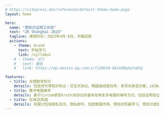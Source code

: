 ```yaml
---
# https://vitepress.dev/reference/default-theme-home-page
layout: home

hero:
  name: "零知识证明工作坊"
  text: "ZK Shanghai 2023"
  tagline: 课程时间：2023年4月-6月，可看回放
  actions:
    - theme: brand
      text: 开始学习
      link: /syllabus
    # - theme: alt
    #   text: 报名
    #   link: https://mp.weixin.qq.com/s/fjdXK18-6AJe6BqXq7uA2g

features:
  - title: 支撑数学知识
    details: 包括现代零知识协议：交互式协议、椭圆曲线密码学、多项式承诺方案、zkSNARKs等
  - title: 算术电路编写
    details: 基于Circom感受Groth16协议的基本及稍复杂电路的编写方式，包括证明验证、哈希函数、签名、加密、椭圆曲线等
  - title: 实用ZK构造
    details: 将探讨包括隐私货币、隐私邮件、加密数据市场、零知识机器学习、零知识虚拟机及递归零知识证明等
---
```



